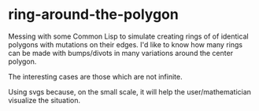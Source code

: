 ring-around-the-polygon
=======================

Messing with some Common Lisp to simulate creating rings of of identical polygons with mutations on their edges.
I'd like to know how many rings can be made with bumps/divots in many variations around the center polygon.

The interesting cases are those which are not infinite.

Using svgs because, on the small scale, it will help the user/mathematician visualize the situation.
